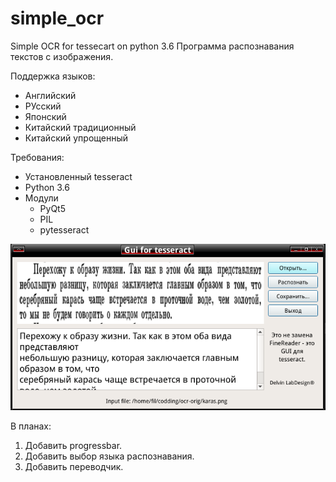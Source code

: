# simple_ocr
Simple OCR for tessecart on python 3.6
Программа распознавания текстов с изображения.

Поддержка языков:
- Английский
- РУсский
- Японский
- Китайский традиционный
- Китайский упрощенный

Требования:
* Установленный tesseract
* Python 3.6
* Модули
	- PyQt5
	- PIL
	- pytesseract

![Image](https://github.com/delvin-fil/simple_ocr/blob/master/screenshot.png)

В планах:
1. Добавить progressbar.
2. Добавить выбор языка распознавания.
3. Добавить переводчик.
